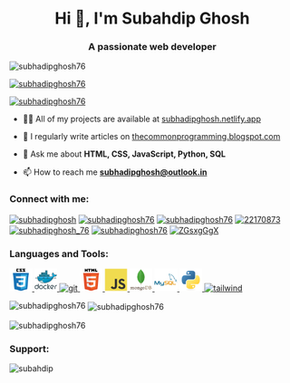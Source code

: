 <h1 align="center">Hi 👋, I'm Subahdip Ghosh</h1>
<h3 align="center">A passionate web developer</h3>

<p align="left"> <img src="https://komarev.com/ghpvc/?username=subhadipghosh76&label=Profile%20views&color=0e75b6&style=flat" alt="subhadipghosh76" /> </p>

<p align="left"> <a href="https://github.com/ryo-ma/github-profile-trophy"><img src="https://github-profile-trophy.vercel.app/?username=subhadipghosh76" alt="subhadipghosh76" /></a> </p>

<p align="left"> <a href="https://twitter.com/subhadipghosh76" target="blank"><img src="https://img.shields.io/twitter/follow/subhadipghosh76?logo=twitter&style=for-the-badge" alt="subhadipghosh76" /></a> </p>

- 👨‍💻 All of my projects are available at [subhadipghosh.netlify.app](subhadipghosh.netlify.app)

- 📝 I regularly write articles on [thecommonprogramming.blogspot.com](thecommonprogramming.blogspot.com)

- 💬 Ask me about **HTML, CSS, JavaScript, Python, SQL**

- 📫 How to reach me **subhadipghosh@outlook.in**

<h3 align="left">Connect with me:</h3>
<p align="left">
<a href="https://codepen.io/subhadipghosh" target="blank"><img align="center" src="https://raw.githubusercontent.com/rahuldkjain/github-profile-readme-generator/master/src/images/icons/Social/codepen.svg" alt="subhadipghosh" height="30" width="40" /></a>
<a href="https://twitter.com/subhadipghosh76" target="blank"><img align="center" src="https://raw.githubusercontent.com/rahuldkjain/github-profile-readme-generator/master/src/images/icons/Social/twitter.svg" alt="subhadipghosh76" height="30" width="40" /></a>
<a href="https://linkedin.com/in/subhadipghosh76" target="blank"><img align="center" src="https://raw.githubusercontent.com/rahuldkjain/github-profile-readme-generator/master/src/images/icons/Social/linked-in-alt.svg" alt="subhadipghosh76" height="30" width="40" /></a>
<a href="https://stackoverflow.com/users/22170873" target="blank"><img align="center" src="https://raw.githubusercontent.com/rahuldkjain/github-profile-readme-generator/master/src/images/icons/Social/stack-overflow.svg" alt="22170873" height="30" width="40" /></a>
<a href="https://instagram.com/subhadipghosh_76" target="blank"><img align="center" src="https://raw.githubusercontent.com/rahuldkjain/github-profile-readme-generator/master/src/images/icons/Social/instagram.svg" alt="subhadipghosh_76" height="30" width="40" /></a>
<a href="https://www.leetcode.com/subhadipghosh76" target="blank"><img align="center" src="https://raw.githubusercontent.com/rahuldkjain/github-profile-readme-generator/master/src/images/icons/Social/leet-code.svg" alt="subhadipghosh76" height="30" width="40" /></a>
<a href="https://discord.gg/ZGsxgGgX" target="blank"><img align="center" src="https://raw.githubusercontent.com/rahuldkjain/github-profile-readme-generator/master/src/images/icons/Social/discord.svg" alt="ZGsxgGgX" height="30" width="40" /></a>
</p>

<h3 align="left">Languages and Tools:</h3>
<p align="left"> <a href="https://www.w3schools.com/css/" target="_blank" rel="noreferrer"> <img src="https://raw.githubusercontent.com/devicons/devicon/master/icons/css3/css3-original-wordmark.svg" alt="css3" width="40" height="40"/> </a> <a href="https://www.docker.com/" target="_blank" rel="noreferrer"> <img src="https://raw.githubusercontent.com/devicons/devicon/master/icons/docker/docker-original-wordmark.svg" alt="docker" width="40" height="40"/> </a> <a href="https://git-scm.com/" target="_blank" rel="noreferrer"> <img src="https://www.vectorlogo.zone/logos/git-scm/git-scm-icon.svg" alt="git" width="40" height="40"/> </a> <a href="https://www.w3.org/html/" target="_blank" rel="noreferrer"> <img src="https://raw.githubusercontent.com/devicons/devicon/master/icons/html5/html5-original-wordmark.svg" alt="html5" width="40" height="40"/> </a> <a href="https://developer.mozilla.org/en-US/docs/Web/JavaScript" target="_blank" rel="noreferrer"> <img src="https://raw.githubusercontent.com/devicons/devicon/master/icons/javascript/javascript-original.svg" alt="javascript" width="40" height="40"/> </a> <a href="https://www.mongodb.com/" target="_blank" rel="noreferrer"> <img src="https://raw.githubusercontent.com/devicons/devicon/master/icons/mongodb/mongodb-original-wordmark.svg" alt="mongodb" width="40" height="40"/> </a> <a href="https://www.mysql.com/" target="_blank" rel="noreferrer"> <img src="https://raw.githubusercontent.com/devicons/devicon/master/icons/mysql/mysql-original-wordmark.svg" alt="mysql" width="40" height="40"/> </a> <a href="https://www.python.org" target="_blank" rel="noreferrer"> <img src="https://raw.githubusercontent.com/devicons/devicon/master/icons/python/python-original.svg" alt="python" width="40" height="40"/> </a> <a href="https://tailwindcss.com/" target="_blank" rel="noreferrer"> <img src="https://www.vectorlogo.zone/logos/tailwindcss/tailwindcss-icon.svg" alt="tailwind" width="40" height="40"/> </a> </p>


<p><img align="left" src="https://github-readme-stats.vercel.app/api/top-langs?username=subhadipghosh76&show_icons=true&locale=en&layout=compact" alt="subhadipghosh76" /></p>

<p>&nbsp;<img align="center" style= "height: 140px;" src="https://github-readme-stats.vercel.app/api?username=subhadipghosh76&show_icons=true&locale=en" alt="subhadipghosh76" /></p>

<p><img align="center" style= "height: 140px;" src="https://github-readme-streak-stats.herokuapp.com/?user=subhadipghosh76&" alt="subhadipghosh76" /></p>

<h3 align="left">Support:</h3>

<p><a href="https://www.buymeacoffee.com/subahdip"> <img align="left" src="https://cdn.buymeacoffee.com/buttons/v2/default-yellow.png" height="50" width="210" alt="subahdip" /></a></p><br><br>
